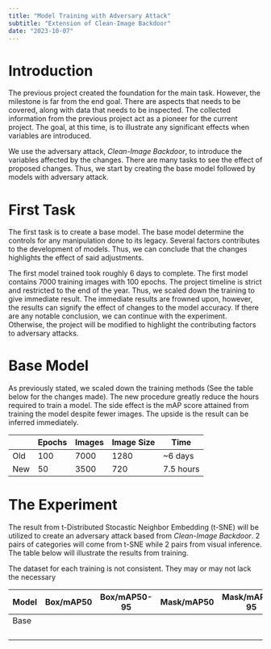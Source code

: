 ```yaml
---
title: "Model Training with Adversary Attack"
subtitle: "Extension of Clean-Image Backdoor"
date: "2023-10-07"
---
```


# Introduction
The previous project created the foundation for the main task.
However, the milestone is far from the end goal.
There are aspects that needs to be covered, along with data that needs to be inspected.
The collected information from the previous project act as a pioneer for the current project.
The goal, at this time, is to illustrate any significant effects when variables are introduced.

We use the adversary attack, *Clean-Image Backdoor*, to introduce the variables affected by the changes.
There are many tasks to see the effect of proposed changes.
Thus, we start by creating the base model followed by models with adversary attack.

# First Task
The first task is to create a base model.
The base model determine the controls for any manipulation done to its legacy.
Several factors contributes to the development of models.
Thus, we can conclude that the changes highlights the effect of said adjustments.

The first model trained took roughly 6 days to complete.
The first model contains 7000 training images with 100 epochs.
The project timeline is strict and restricted to the end of the year.
Thus, we scaled down the training to give immediate result.
The immediate results are frowned upon, however, the results can signify the effect of changes to the model accuracy.
If there are any notable conclusion, we can continue with the experiment.
Otherwise, the project will be modified to highlight the contributing factors to adversary attacks.

# Base Model
As previously stated, we scaled down the training methods (See the table below for the changes made).
The new procedure greatly reduce the hours required to train a model.
The side effect is the mAP score attained from training the model despite fewer images.
The upside is the result can be inferred immediately.

|     | Epochs | Images | Image Size | Time      |
|-----|--------|--------|------------|-----------|
| Old | 100    | 7000   | 1280       | ~6 days   |
| New | 50     | 3500   | 720        | 7.5 hours |

# The Experiment
The result from t-Distributed Stocastic Neighbor Embedding (t-SNE) will be utilized to create an adversary attack based from *Clean-Image Backdoor*. 2 pairs of categories will come from t-SNE while 2 pairs from visual inference. The table below will illustrate the results from training.

The dataset for each training is not consistent. They may or may not lack the necessary 

| Model | Box/mAP50 | Box/mAP50-95 | Mask/mAP50 | Mask/mAP50-95 |
|-------|-----------|--------------|------------|---------------|
| Base  |           |              |            |               |
|       |           |              |            |               |
|       |           |              |            |               |
|       |           |              |            |               |
|       |           |              |            |               |